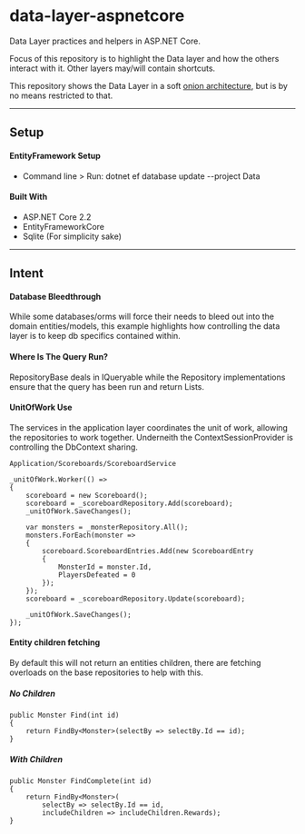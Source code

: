 # data-layer-aspnetcore

Data Layer practices and helpers in ASP.NET Core.

Focus of this repository is to highlight the Data layer and how the others interact with it. Other layers may/will contain shortcuts.

This repository shows the Data Layer in a soft [onion architecture](https://jeffreypalermo.com/2008/07/the-onion-architecture-part-1/), but is by no means restricted to that.

---

## Setup

#### EntityFramework Setup

- Command line > Run: dotnet ef database update --project Data

#### Built With

- ASP.NET Core 2.2
- EntityFrameworkCore
- Sqlite (For simplicity sake)

---

## Intent

#### Database Bleedthrough

While some databases/orms will force their needs to bleed out into the domain entities/models, this example highlights how controlling the data layer is to keep db specifics contained within.

#### Where Is The Query Run?

RepositoryBase deals in IQueryable while the Repository implementations ensure that the query has been run and return Lists.

#### UnitOfWork Use

The services in the application layer coordinates the unit of work, allowing the repositories to work together. Underneith the ContextSessionProvider is controlling the DbContext sharing.

```
Application/Scoreboards/ScoreboardService

_unitOfWork.Worker(() => 
{
    scoreboard = new Scoreboard();
    scoreboard = _scoreboardRepository.Add(scoreboard);
    _unitOfWork.SaveChanges();

    var monsters = _monsterRepository.All();
    monsters.ForEach(monster => 
    {
        scoreboard.ScoreboardEntries.Add(new ScoreboardEntry
        {
            MonsterId = monster.Id,
            PlayersDefeated = 0
        });
    });
    scoreboard = _scoreboardRepository.Update(scoreboard);

    _unitOfWork.SaveChanges();
});
```

#### Entity children fetching

By default this will not return an entities children, there are fetching overloads on the base repositories to help with this.

##### No Children
```
public Monster Find(int id)
{
    return FindBy<Monster>(selectBy => selectBy.Id == id);
}
```

##### With Children
```
public Monster FindComplete(int id)
{
    return FindBy<Monster>(
        selectBy => selectBy.Id == id,
        includeChildren => includeChildren.Rewards);
}
```